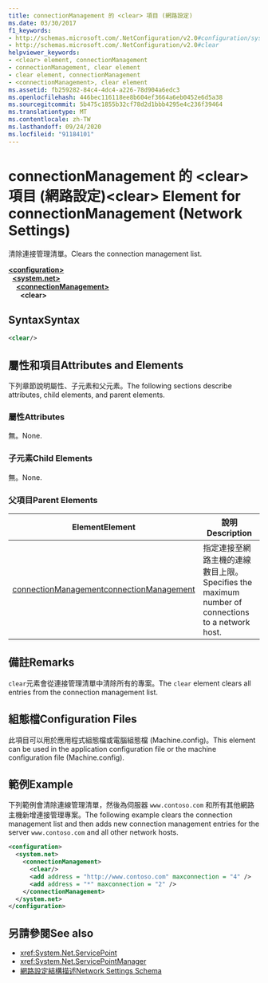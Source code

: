 ```yaml
---
title: connectionManagement 的 <clear> 項目 (網路設定)
ms.date: 03/30/2017
f1_keywords:
- http://schemas.microsoft.com/.NetConfiguration/v2.0#configuration/system.net/connectionManagement/clear
- http://schemas.microsoft.com/.NetConfiguration/v2.0#clear
helpviewer_keywords:
- <clear> element, connectionManagement
- connectionManagement, clear element
- clear element, connectionManagement
- <connectionManagement>, clear element
ms.assetid: fb259282-84c4-4dc4-a226-78d904a6edc3
ms.openlocfilehash: 446bec116118ee8b604ef3664a6eb0452e6d5a38
ms.sourcegitcommit: 5b475c1855b32cf78d2d1bbb4295e4c236f39464
ms.translationtype: MT
ms.contentlocale: zh-TW
ms.lasthandoff: 09/24/2020
ms.locfileid: "91184101"
---
```

# <a name="clear-element-for-connectionmanagement-network-settings"></a><span data-ttu-id="a1e11-102">connectionManagement 的 \<clear> 項目 (網路設定)</span><span class="sxs-lookup"><span data-stu-id="a1e11-102">\<clear> Element for connectionManagement (Network Settings)</span></span>

<span data-ttu-id="a1e11-103">清除連接管理清單。</span><span class="sxs-lookup"><span data-stu-id="a1e11-103">Clears the connection management list.</span></span>  

[**\<configuration>**](../configuration-element.md)\
&nbsp;&nbsp;[**\<system.net>**](system-net-element-network-settings.md)\
&nbsp;&nbsp;&nbsp;&nbsp;[**\<connectionManagement>**](connectionmanagement-element-network-settings.md)\
&nbsp;&nbsp;&nbsp;&nbsp;&nbsp;&nbsp;**\<clear>**

## <a name="syntax"></a><span data-ttu-id="a1e11-104">Syntax</span><span class="sxs-lookup"><span data-stu-id="a1e11-104">Syntax</span></span>  
  
```xml  
<clear/>  
```  
  
## <a name="attributes-and-elements"></a><span data-ttu-id="a1e11-105">屬性和項目</span><span class="sxs-lookup"><span data-stu-id="a1e11-105">Attributes and Elements</span></span>  

 <span data-ttu-id="a1e11-106">下列章節說明屬性、子元素和父元素。</span><span class="sxs-lookup"><span data-stu-id="a1e11-106">The following sections describe attributes, child elements, and parent elements.</span></span>  
  
### <a name="attributes"></a><span data-ttu-id="a1e11-107">屬性</span><span class="sxs-lookup"><span data-stu-id="a1e11-107">Attributes</span></span>  

 <span data-ttu-id="a1e11-108">無。</span><span class="sxs-lookup"><span data-stu-id="a1e11-108">None.</span></span>  
  
### <a name="child-elements"></a><span data-ttu-id="a1e11-109">子元素</span><span class="sxs-lookup"><span data-stu-id="a1e11-109">Child Elements</span></span>  

 <span data-ttu-id="a1e11-110">無。</span><span class="sxs-lookup"><span data-stu-id="a1e11-110">None.</span></span>  
  
### <a name="parent-elements"></a><span data-ttu-id="a1e11-111">父項目</span><span class="sxs-lookup"><span data-stu-id="a1e11-111">Parent Elements</span></span>  
  
|<span data-ttu-id="a1e11-112">**Element**</span><span class="sxs-lookup"><span data-stu-id="a1e11-112">**Element**</span></span>|<span data-ttu-id="a1e11-113">**說明**</span><span class="sxs-lookup"><span data-stu-id="a1e11-113">**Description**</span></span>|  
|-----------------|---------------------|  
|[<span data-ttu-id="a1e11-114">connectionManagement</span><span class="sxs-lookup"><span data-stu-id="a1e11-114">connectionManagement</span></span>](connectionmanagement-element-network-settings.md)|<span data-ttu-id="a1e11-115">指定連接至網路主機的連線數目上限。</span><span class="sxs-lookup"><span data-stu-id="a1e11-115">Specifies the maximum number of connections to a network host.</span></span>|  
  
## <a name="remarks"></a><span data-ttu-id="a1e11-116">備註</span><span class="sxs-lookup"><span data-stu-id="a1e11-116">Remarks</span></span>  

 <span data-ttu-id="a1e11-117">`clear`元素會從連接管理清單中清除所有的專案。</span><span class="sxs-lookup"><span data-stu-id="a1e11-117">The `clear` element clears all entries from the connection management list.</span></span>  
  
## <a name="configuration-files"></a><span data-ttu-id="a1e11-118">組態檔</span><span class="sxs-lookup"><span data-stu-id="a1e11-118">Configuration Files</span></span>  

 <span data-ttu-id="a1e11-119">此項目可以用於應用程式組態檔或電腦組態檔 (Machine.config)。</span><span class="sxs-lookup"><span data-stu-id="a1e11-119">This element can be used in the application configuration file or the machine configuration file (Machine.config).</span></span>  
  
## <a name="example"></a><span data-ttu-id="a1e11-120">範例</span><span class="sxs-lookup"><span data-stu-id="a1e11-120">Example</span></span>  

 <span data-ttu-id="a1e11-121">下列範例會清除連線管理清單，然後為伺服器 `www.contoso.com` 和所有其他網路主機新增連接管理專案。</span><span class="sxs-lookup"><span data-stu-id="a1e11-121">The following example clears the connection management list and then adds new connection management entries for the server `www.contoso.com` and all other network hosts.</span></span>  
  
```xml  
<configuration>  
  <system.net>  
    <connectionManagement>  
      <clear/>  
      <add address = "http://www.contoso.com" maxconnection = "4" />  
      <add address = "*" maxconnection = "2" />  
    </connectionManagement>  
  </system.net>  
</configuration>  
```  
  
## <a name="see-also"></a><span data-ttu-id="a1e11-122">另請參閱</span><span class="sxs-lookup"><span data-stu-id="a1e11-122">See also</span></span>

- <xref:System.Net.ServicePoint>
- <xref:System.Net.ServicePointManager>
- [<span data-ttu-id="a1e11-123">網路設定結構描述</span><span class="sxs-lookup"><span data-stu-id="a1e11-123">Network Settings Schema</span></span>](index.md)
